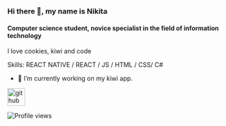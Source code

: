 ### Hi there 👋, my name is Nikita
#### Computer science student, novice specialist in the field of information technology
I love cookies, kiwi and code

Skills: REACT NATIVE / REACT / JS / HTML / CSS/ C#

- 🔭 I’m currently working on my kiwi app. 


[<img src='https://cdn.jsdelivr.net/npm/simple-icons@3.0.1/icons/github.svg' alt='github' height='40'>](https://github.com/nA-kidka)  

![Profile views](https://gpvc.arturio.dev/nA-kidka)  
